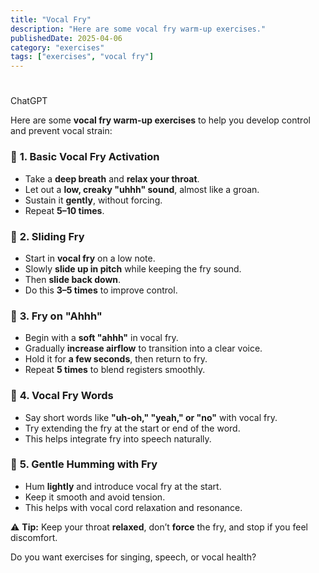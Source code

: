 ```yaml
---
title: "Vocal Fry"
description: "Here are some vocal fry warm-up exercises."
publishedDate: 2025-04-06
category: "exercises"
tags: ["exercises", "vocal fry"]
---
```


# 

ChatGPT

Here are some **vocal fry warm-up exercises** to help you develop control and prevent vocal strain:  

### 🔹 **1. Basic Vocal Fry Activation**  
- Take a **deep breath** and **relax your throat**.  
- Let out a **low, creaky "uhhh" sound**, almost like a groan.  
- Sustain it **gently**, without forcing.  
- Repeat **5–10 times**.  

### 🔹 **2. Sliding Fry**  
- Start in **vocal fry** on a low note.  
- Slowly **slide up in pitch** while keeping the fry sound.  
- Then **slide back down**.  
- Do this **3–5 times** to improve control.  

### 🔹 **3. Fry on "Ahhh"**  
- Begin with a **soft "ahhh"** in vocal fry.  
- Gradually **increase airflow** to transition into a clear voice.  
- Hold it for **a few seconds**, then return to fry.  
- Repeat **5 times** to blend registers smoothly.  

### 🔹 **4. Vocal Fry Words**  
- Say short words like **"uh-oh," "yeah," or "no"** with vocal fry.  
- Try extending the fry at the start or end of the word.  
- This helps integrate fry into speech naturally.  

### 🔹 **5. Gentle Humming with Fry**  
- Hum **lightly** and introduce vocal fry at the start.  
- Keep it smooth and avoid tension.  
- This helps with vocal cord relaxation and resonance.  

⚠️ **Tip:** Keep your throat **relaxed**, don’t **force** the fry, and stop if you feel discomfort.  

Do you want exercises for singing, speech, or vocal health?